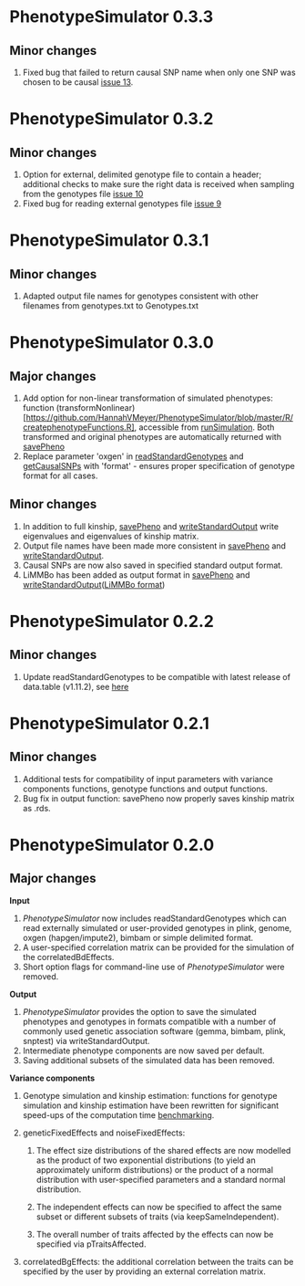# PhenotypeSimulator 0.3.3
## Minor changes
1. Fixed bug that failed to return causal SNP name when only one SNP was chosen
   to be causal [issue
   13](https://github.com/HannahVMeyer/PhenotypeSimulator/issues/13).

# PhenotypeSimulator 0.3.2
## Minor changes
1. Option for external, delimited genotype file to contain a header;
   additional checks to make sure the right data is received when
   sampling from the genotypes file [issue 10](https://github.com/HannahVMeyer/PhenotypeSimulator/issues/10)
1. Fixed bug for reading external genotypes file [issue
   9](https://github.com/HannahVMeyer/PhenotypeSimulator/issues/9)

# PhenotypeSimulator 0.3.1
## Minor changes
1. Adapted output file names for genotypes consistent with other
   filenames from genotypes.txt to Genotypes.txt

# PhenotypeSimulator 0.3.0
## Major changes
1. Add option for non-linear transformation of simulated phenotypes: function (transformNonlinear)[https://github.com/HannahVMeyer/PhenotypeSimulator/blob/master/R/createphenotypeFunctions.R], accessible from [runSimulation](https://github.com/HannahVMeyer/PhenotypeSimulator/blob/master/R/createphenotypeFunctions.R). Both transformed and original phenotypes are automatically returned with [savePheno](https://github.com/HannahVMeyer/PhenotypeSimulator/blob/master/R/outputFunctions.R)
1. Replace parameter 'oxgen' in [readStandardGenotypes](https://github.com/HannahVMeyer/PhenotypeSimulator/blob/master/R/genotypeFunctions.R) and [getCausalSNPs](https://github.com/HannahVMeyer/PhenotypeSimulator/blob/master/R/genotypeFunctions.R) with 'format' - ensures proper 
    specification of genotype format for all cases.
## Minor changes
1. In addition to full kinship, [savePheno](https://github.com/HannahVMeyer/PhenotypeSimulator/blob/master/R/outputFunctions.R) and  [writeStandardOutput](https://github.com/HannahVMeyer/PhenotypeSimulator/blob/master/R/outputFunctions.R) write eigenvalues and eigenvalues of  kinship matrix.
1. Output file names have been made more consistent in [savePheno](https://github.com/HannahVMeyer/PhenotypeSimulator/blob/master/R/outputFunctions.R) and  [writeStandardOutput](https://github.com/HannahVMeyer/PhenotypeSimulator/blob/master/R/outputFunctions.R).
1. Causal SNPs are now also saved in specified standard output format.
1. LiMMBo has been added as output format in [savePheno](https://github.com/HannahVMeyer/PhenotypeSimulator/blob/master/R/outputFunctions.R) and  [writeStandardOutput](https://github.com/HannahVMeyer/PhenotypeSimulator/blob/master/R/outputFunctions.R)([LiMMBo format](https://limmbo.readthedocs.io/en/latest/))

# PhenotypeSimulator 0.2.2
## Minor changes
1. Update readStandardGenotypes to be compatible with latest
   release of data.table (v1.11.2), see
   [here](https://github.com/HannahVMeyer/PhenotypeSimulator/issues/7)

# PhenotypeSimulator 0.2.1
## Minor changes
1. Additional tests for compatibility of input parameters with variance
   components functions, genotype functions and output functions.
1. Bug fix in output function: savePheno now properly saves kinship matrix as
   .rds.

# PhenotypeSimulator 0.2.0
## Major changes
**Input**
1. *PhenotypeSimulator* now includes readStandardGenotypes which can read externally simulated or user-provided genotypes in plink, genome, oxgen (hapgen/impute2), bimbam or simple delimited format.
1. A user-specified correlation matrix can be provided for the simulation of the correlatedBdEffects.
1. Short option flags for command-line use of *PhenotypeSimulator* were removed.

**Output**
1. *PhenotypeSimulator* provides the option to save the simulated phenotypes and genotypes in formats compatible with a number of commonly used genetic association software (gemma, bimbam, plink, snptest) via writeStandardOutput.
1. Intermediate phenotype components are now saved per default.
1. Saving additional subsets of the simulated data has been removed.

**Variance components**
1. Genotype simulation and kinship estimation: functions for genotype simulation and kinship estimation have been rewritten for
    significant speed-ups of the computation time [benchmarking](https://github.com/HannahVMeyer/PhenotypeSimulator-profiling).
    
1. geneticFixedEffects and noiseFixedEffects:
    1. The effect size distributions of the shared effects are now modelled as the product of two exponential distributions
        (to yield an approximately uniform distributions) or the product of a normal distribution with user-specified
        parameters and a standard normal distribution.
        
    1. The independent effects can now be specified to affect the same subset or different subsets of traits (via 
        keepSameIndependent).
        
    1. The overall number of traits affected by the effects can now be specified via pTraitsAffected.
    

1. correlatedBgEffects: the additional correlation between the traits can be specified by the user by providing an external
    correlation matrix. 
